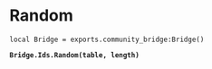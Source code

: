 # Random



<pre class="language-lua"><code class="lang-lua">local Bridge = exports.community_bridge:Bridge()

<strong>Bridge.Ids.Random(table, length)
</strong>

</code></pre>
